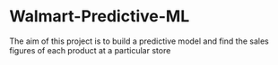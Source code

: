 # Walmart-Predictive-ML
The aim of this project is to build a predictive model and find the sales figures of each product at a particular store
